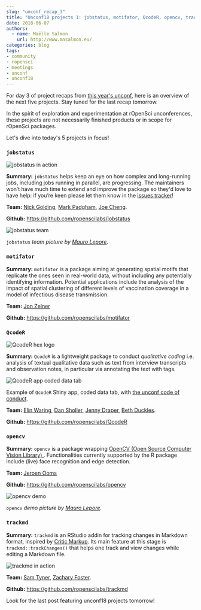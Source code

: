 ```yaml
---
slug: "unconf_recap_3"
title: "Unconf18 projects 1: jobstatus, motifator, QcodeR, opencv, trackmd"
date: 2018-06-07
authors:
  - name: Maëlle Salmon
    url: http://www.masalmon.eu/
categories: blog
tags:
- community
- ropensci
- meetings
- unconf
- unconf18
---
```


For day 3 of project recaps from [this year's unconf]((https://ropensci.org/tags/unconf18/)), here is an overview of the next five projects. Stay tuned for the last recap tomorrow.

In the spirit of exploration and experimentation at rOpenSci unconferences, these projects are not necessarily finished products or in scope for rOpenSci packages.

Let's dive into today's 5 projects in focus! 
### `jobstatus`

![jobstatus in action](/img/blog-images/2018-06-07-unconf18_recap_3/jobstatus.gif)

**Summary:** `jobstatus` helps keep an eye on how complex and long-running jobs, including jobs running in parallel, are progressing. The maintainers won’t have much time to extend and improve the package so they'd love to have help: if you’re keen please let them know in the [issues tracker](https://github.com/ropenscilabs/jobstatus/issues)!

**Team:** [Nick Golding](https://github.com/goldingn), [Mark Padgham](https://github.com/mpadge), [Joe Cheng](https://github.com/jcheng5).


**Github:** https://github.com/ropenscilabs/jobstatus

![jobstatus team](/img/blog-images/2018-06-07-unconf18_recap_3/jobstatus.jpg)

`jobstatus` *team picture by [Mauro Lepore](https://twitter.com/mauro_lepore).*

### `motifator`

**Summary:** `motifator` is a package aiming at generating spatial motifs that replicate the ones seen in real-world data, without including any potentially identifying information. Potential applications include the analysis of the impact of spatial clustering of different levels of vaccination coverage in a model of infectious disease transmission.

**Team:** [Jon Zelner](http://www.jonzelner.net/)

**Github:** https://github.com/ropenscilabs/motifator

### `QcodeR`

![QcodeR hex logo](/img/blog-images/2018-06-07-unconf18_recap_3/qcoder.png)

**Summary:** `QcodeR` is a lightweight package to conduct _qualitative coding_ i.e. analysis of textual qualitative data such as text from interview transcripts and observation notes, in particular via annotating the text with tags.

![QcodeR app coded data tab](/img/blog-images/2018-06-07-unconf18_recap_3/qcoder_codeddata.png)

Example of `QcodeR` Shiny app, coded data tab, with [the unconf code of conduct](http://unconf18.ropensci.org/coc.html).

**Team:** [Elin Waring](https://github.com/elinw), [Dan Sholler](https://github.com/dsholler), [Jenny Draper](https://github.com/learithe), [Beth Duckles](https://github.com/bduckles).

**Github:** https://github.com/ropenscilabs/QcodeR

### `opencv`

**Summary:** `opencv` is a package wrapping [OpenCV (Open Source Computer Vision Library) ](https://opencv.org/). Functionalities currently supported by the R package include (live) face recognition and edge detection.

**Team:** [Jeroen Ooms](https://github.com/jeroen)

**Github:** https://github.com/ropenscilabs/opencv

![opencv demo](/img/blog-images/2018-06-07-unconf18_recap_3/opencv.jpg)

`opencv` *demo picture by [Mauro Lepore](https://twitter.com/mauro_lepore).*

### `trackmd`

**Summary:** `trackmd` is an RStudio addin for tracking changes in Markdown format, inspired by [Critic Markup](http://criticmarkup.com/). Its main feature at this stage is `trackmd::trackChanges()` that helps one track and view changes while editing a Markdown file.

![trackmd in action](/img/blog-images/2018-06-07-unconf18_recap_3/trackmd.gif)

**Team:** [Sam Tyner](https://github.com/sctyner), [Zachary Foster](https://github.com/zachary-foster).

**Github:** https://github.com/ropenscilabs/trackmd

Look for the last post featuring unconf18 projects tomorrow!
